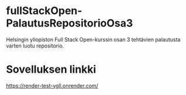 # fullStackOpen-PalautusRepositorioOsa3

Helsingin yliopiston Full Stack Open-kurssin osan 3 tehtävien palautusta varten luotu repositorio.

# Sovelluksen linkki

https://render-test-vgll.onrender.com/
